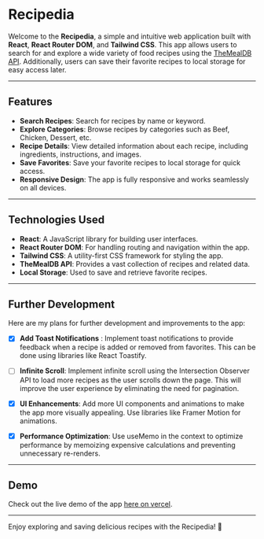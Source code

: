 # Recipedia

Welcome to the **Recipedia**, a simple and intuitive web application built with **React**, **React Router DOM**, and **Tailwind CSS**. This app allows users to search for and explore a wide variety of food recipes using the [TheMealDB API](https://www.themealdb.com/api.php). Additionally, users can save their favorite recipes to local storage for easy access later.

---

## Features

- **Search Recipes**: Search for recipes by name or keyword.
- **Explore Categories**: Browse recipes by categories such as Beef, Chicken, Dessert, etc.
- **Recipe Details**: View detailed information about each recipe, including ingredients, instructions, and images.
- **Save Favorites**: Save your favorite recipes to local storage for quick access.
- **Responsive Design**: The app is fully responsive and works seamlessly on all devices.

---

## Technologies Used

- **React**: A JavaScript library for building user interfaces.
- **React Router DOM**: For handling routing and navigation within the app.
- **Tailwind CSS**: A utility-first CSS framework for styling the app.
- **TheMealDB API**: Provides a vast collection of recipes and related data.
- **Local Storage**: Used to save and retrieve favorite recipes.

---

## Further Development
Here are my plans for further development and improvements to the app:

- [x] **Add Toast Notifications** : Implement toast notifications to provide feedback when a recipe is added or removed from favorites. This can be done using libraries like React Toastify.

- [ ] **Infinite Scroll**: Implement infinite scroll using the Intersection Observer API to load more recipes as the user scrolls down the page. This will improve the user experience by eliminating the need for pagination.

- [x] **UI Enhancements**: Add more UI components and animations to make the app more visually appealing. Use libraries like Framer Motion for animations.

- [x] **Performance Optimization**: Use useMemo in the context to optimize performance by memoizing expensive calculations and preventing unnecessary re-renders.

---

## Demo
Check out the live demo of the app [here on vercel](https://food-recipe-react-dun.vercel.app/).


---

Enjoy exploring and saving delicious recipes with the Recipedia! 🍴

